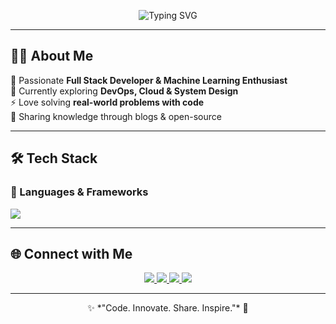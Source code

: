 

<!-- Typing Intro -->
<p align="center">
  <img src="https://readme-typing-svg.herokuapp.com?font=Fira+Code&weight=600&size=28&pause=1000&color=8A2BE2&center=true&vCenter=true&width=600&lines=Hey%2C+I'm+Arpan+Atha!;Full+Stack+Developer;ML+%7C+AI+Enthusiast;Open+Source+Contributor;Tech+Blogger+%26+Mentor" alt="Typing SVG" />
</p>


---

## 👨‍💻 About Me  

🚀 Passionate **Full Stack Developer & Machine Learning Enthusiast**  
🌱 Currently exploring **DevOps, Cloud & System Design**  
⚡ Love solving **real-world problems with code**  
📖 Sharing knowledge through blogs & open-source  

---

## 🛠 Tech Stack  

### 🚀 Languages & Frameworks
<p>
  <img src="https://skillicons.dev/icons?i=html,css,js,ts,python,java,cpp,react,nodejs,nextjs,tailwind,django,flask" />
</p>


---

## 🌐 Connect with Me  

<p align="center">
  <a href="https://www.linkedin.com/in/arpan-atha-620755369?utm_source=share&utm_campaign=share_via&utm_content=profile&utm_medium=android_app" target="_blank">
    <img src="https://img.shields.io/badge/LinkedIn-0A66C2?style=for-the-badge&logo=linkedin&logoColor=white"/>
  </a>
  <a href="https://twitter.com/your-twitter" target="_blank">
    <img src="https://img.shields.io/badge/Twitter-1DA1F2?style=for-the-badge&logo=twitter&logoColor=white"/>
  </a>
  <a href="https://your-portfolio.com" target="_blank">
    <img src="https://img.shields.io/badge/Portfolio-8A2BE2?style=for-the-badge&logo=google-chrome&logoColor=white"/>
  </a>
  <a href="mailto:your.email@example.com">
    <img src="https://img.shields.io/badge/Email-D14836?style=for-the-badge&logo=gmail&logoColor=white"/>
  </a>
</p>



---

<p align="center">✨ *"Code. Innovate. Share. Inspire."* 🚀</p>
